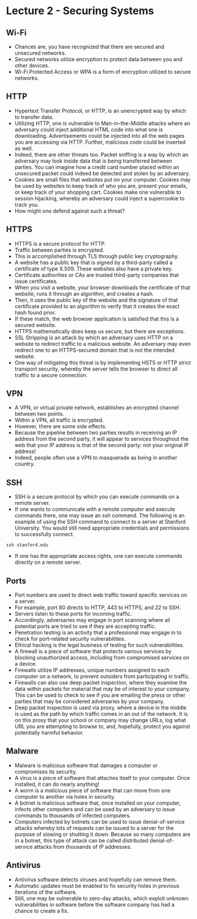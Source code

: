 # Lecture 2 - Securing Systems

## Wi-Fi

- Chances are, you have recognized that there are secured and unsecured networks.
- Secured networks utilize encryption to protect data between you and other devices.
- Wi-Fi Protected Access or WPA is a form of encryption utilized to secure networks.


## HTTP

- Hypertext Transfer Protocol, or HTTP, is an unencrypted way by which to transfer data.
- Utilizing HTTP, one is vulnerable to Man-in-the-Middle attacks where an adversary could inject additional HTML code into what one is downloading. Advertisements could be injected into all the web pages you are accessing via HTTP. Further, malicious code could be inserted as well.
- Indeed, there are other threats too. Packet sniffing is a way by which an adversary may look inside data that is being transferred between parties. You can imagine how a credit card number placed within an unsecured packet could indeed be detected and stolen by an adversary.
- Cookies are small files that websites put on your computer. Cookies may be used by websites to keep track of who you are, present your emails, or keep track of your shopping cart. Cookies make one vulnerable to session hijacking, whereby an adversary could inject a supercookie to track you.
- How might one defend against such a threat?


## HTTPS

- HTTPS is a secure protocol for HTTP.
- Traffic between parties is encrypted.
- This is accomplished through TLS through public key cryptography.
- A website has a public key that is signed by a third-party called a certificate of type X.509. These websites also have a private key.
- Certificate authorities or CAs are trusted third-party companies that issue certificates.
- When you visit a website, your browser downloads the certificate of that website, runs it through an algorithm, and creates a hash.
- Then, it uses the public key of the website and the signature of that certificate provided to an algorithm to verify that it creates the exact hash found prior.
- If these match, the web browser application is satisfied that this is a secured website.
- HTTPS mathematically does keep us secure, but there are exceptions.
- SSL Stripping is an attack by which an adversary uses HTTP on a website to redirect traffic to a malicious website. An adversary may even redirect one to an HTTPS-secured domain that is not the intended website.
- One way of mitigating this threat is by implementing HSTS or HTTP strict transport security, whereby the server tells the browser to direct all traffic to a secure connection.


## VPN

- A VPN, or virtual private network, establishes an encrypted channel between two points.
- Within a VPN, all traffic is encrypted.
- However, there are some side effects.
- Because the pipeline between two parties results in receiving an IP address from the second party, it will appear to services throughout the web that your IP address is that of the second party: not your original IP address!
- Indeed, people often use a VPN to masquerade as being in another country.


## SSH

- SSH is a secure protocol by which you can execute commands on a remote server.
- If one wants to communicate with a remote computer and execute commands there, one may issue an ssh command. The following is an example of using the SSH command to connect to a server at Stanford University. You would still need appropriate credentials and permissions to successfully connect.
```
ssh stanford.edu
```
- If one has the appropriate access rights, one can execute commands directly on a remote server.


## Ports

- Port numbers are used to direct web traffic toward specific services on a server.
- For example, port 80 directs to HTTP, 443 to HTTPS, and 22 to SSH.
- Servers listen to these ports for incoming traffic.
- Accordingly, adversaries may engage in port scanning where all potential ports are tried to see if they are accepting traffic.
- Penetration testing is an activity that a professional may engage in to check for port-related security vulnerabilities.
- Ethical hacking is the legal business of testing for such vulnerabilities.
- A firewall is a piece of software that protects various services by blocking unauthorized access, including from compromised services on a device.
- Firewalls utilize IP addresses, unique numbers assigned to each computer on a network, to prevent outsiders from participating in traffic.
- Firewalls can also use deep packet inspection, where they examine the data within packets for material that may be of interest to your company. This can be used to check to see if you are emailing the press or other parties that may be considered adversaries by your company.
- Deep packet inspection is used via proxy, where a device in the middle is used as the path by which traffic comes in an out of the network. It is on this proxy that your school or company may change URLs, log what URL you are attempting to browse to, and, hopefully, protect you against potentially harmful behavior.


## Malware

- Malware is malicious software that damages a computer or compromises its security.
- A virus is a piece of software that attaches itself to your computer. Once installed, it can do nearly anything!
- A worm is a malicious piece of software that can move from one computer to another via holes in security.
- A botnet is malicious software that, once installed on your computer, infects other computers and can be used by an adversary to issue commands to thousands of infected computers.
- Computers infected by botnets can be used to issue denial-of-service attacks whereby lots of requests can be issued to a server for the purpose of slowing or shutting it down. Because so many computers are in a botnet, this type of attack can be called distributed denial-of-service attacks from thousands of IP addresses.


## Antivirus

- Antivirus software detects viruses and hopefully can remove them.
- Automatic updates must be enabled to fix security holes in previous iterations of the software.
- Still, one may be vulnerable to zero-day attacks, which exploit unknown vulnerabilities in software before the software company has had a chance to create a fix.
